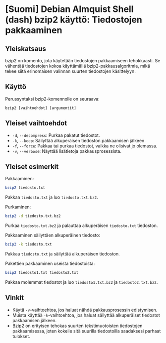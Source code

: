 # [Suomi] Debian Almquist Shell (dash) bzip2 käyttö: Tiedostojen pakkaaminen

## Yleiskatsaus
bzip2 on komento, jota käytetään tiedostojen pakkaamiseen tehokkaasti. Se vähentää tiedostojen kokoa käyttämällä bzip2-pakkausalgoritmia, mikä tekee siitä erinomaisen valinnan suurten tiedostojen käsittelyyn.

## Käyttö
Perussyntaksi bzip2-komennolle on seuraava:

```
bzip2 [vaihtoehdot] [argumentit]
```

## Yleiset vaihtoehdot
- `-d`, `--decompress`: Purkaa pakatut tiedostot.
- `-k`, `--keep`: Säilyttää alkuperäisen tiedoston pakkaamisen jälkeen.
- `-f`, `--force`: Pakkaa tai purkaa tiedostot, vaikka ne olisivat jo olemassa.
- `-v`, `--verbose`: Näyttää lisätietoja pakkausprosessista.

## Yleiset esimerkit
Pakkaaminen:

```bash
bzip2 tiedosto.txt
```

Pakkaa `tiedosto.txt` ja luo `tiedosto.txt.bz2`.

Purkaminen:

```bash
bzip2 -d tiedosto.txt.bz2
```

Purkaa `tiedosto.txt.bz2` ja palauttaa alkuperäisen `tiedosto.txt` tiedoston.

Pakkaaminen säilyttäen alkuperäinen tiedosto:

```bash
bzip2 -k tiedosto.txt
```

Pakkaa `tiedosto.txt` ja säilyttää alkuperäisen tiedoston.

Pakettien pakkaaminen useista tiedostoista:

```bash
bzip2 tiedosto1.txt tiedosto2.txt
```

Pakkaa molemmat tiedostot ja luo `tiedosto1.txt.bz2` ja `tiedosto2.txt.bz2`.

## Vinkit
- Käytä `-v`-vaihtoehtoa, jos haluat nähdä pakkausprosessin edistymisen.
- Muista käyttää `-k`-vaihtoehtoa, jos haluat säilyttää alkuperäiset tiedostot pakkaamisen jälkeen.
- Bzip2 on erityisen tehokas suurten tekstimuotoisten tiedostojen pakkaamisessa, joten kokeile sitä suurilla tiedostoilla saadaksesi parhaat tulokset.